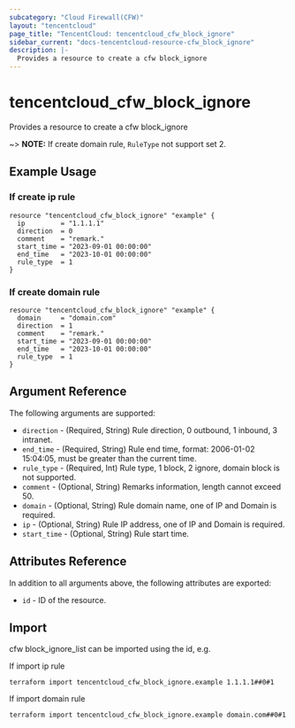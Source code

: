 ```yaml
---
subcategory: "Cloud Firewall(CFW)"
layout: "tencentcloud"
page_title: "TencentCloud: tencentcloud_cfw_block_ignore"
sidebar_current: "docs-tencentcloud-resource-cfw_block_ignore"
description: |-
  Provides a resource to create a cfw block_ignore
---
```


# tencentcloud_cfw_block_ignore

Provides a resource to create a cfw block_ignore

~> **NOTE:** If create domain rule, `RuleType` not support set 2.

## Example Usage

### If create ip rule

```hcl
resource "tencentcloud_cfw_block_ignore" "example" {
  ip         = "1.1.1.1"
  direction  = 0
  comment    = "remark."
  start_time = "2023-09-01 00:00:00"
  end_time   = "2023-10-01 00:00:00"
  rule_type  = 1
}
```

### If create domain rule

```hcl
resource "tencentcloud_cfw_block_ignore" "example" {
  domain     = "domain.com"
  direction  = 1
  comment    = "remark."
  start_time = "2023-09-01 00:00:00"
  end_time   = "2023-10-01 00:00:00"
  rule_type  = 1
}
```

## Argument Reference

The following arguments are supported:

* `direction` - (Required, String) Rule direction, 0 outbound, 1 inbound, 3 intranet.
* `end_time` - (Required, String) Rule end time, format: 2006-01-02 15:04:05, must be greater than the current time.
* `rule_type` - (Required, Int) Rule type, 1 block, 2 ignore, domain block is not supported.
* `comment` - (Optional, String) Remarks information, length cannot exceed 50.
* `domain` - (Optional, String) Rule domain name, one of IP and Domain is required.
* `ip` - (Optional, String) Rule IP address, one of IP and Domain is required.
* `start_time` - (Optional, String) Rule start time.

## Attributes Reference

In addition to all arguments above, the following attributes are exported:

* `id` - ID of the resource.




## Import

cfw block_ignore_list can be imported using the id, e.g.

If import ip rule

```
terraform import tencentcloud_cfw_block_ignore.example 1.1.1.1##0#1
```

If import domain rule

```
terraform import tencentcloud_cfw_block_ignore.example domain.com##0#1
```

